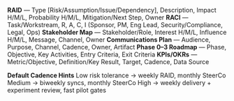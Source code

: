 **RAID** — Type [Risk/Assumption/Issue/Dependency], Description, Impact H/M/L, Probability H/M/L, Mitigation/Next Step, Owner
**RACI** — Task/Workstream, R, A, C, I (Sponsor, PM, Eng Lead, Security/Compliance, Legal, Ops)
**Stakeholder Map** — Stakeholder/Role, Interest H/M/L, Influence H/M/L, Message, Channel, Owner
**Communications Plan** — Audience, Purpose, Channel, Cadence, Owner, Artifact
**Phase 0–3 Roadmap** — Phase, Objective, Key Activities, Entry Criteria, Exit Criteria
**KPIs/OKRs** — Metric/Objective, Definition/Key Result, Target, Cadence, Data Source

**Default Cadence Hints**
Low risk tolerance → weekly RAID, monthly SteerCo
Medium → biweekly syncs, monthly SteerCo
High → weekly delivery + experiment review, fast pilot gates
